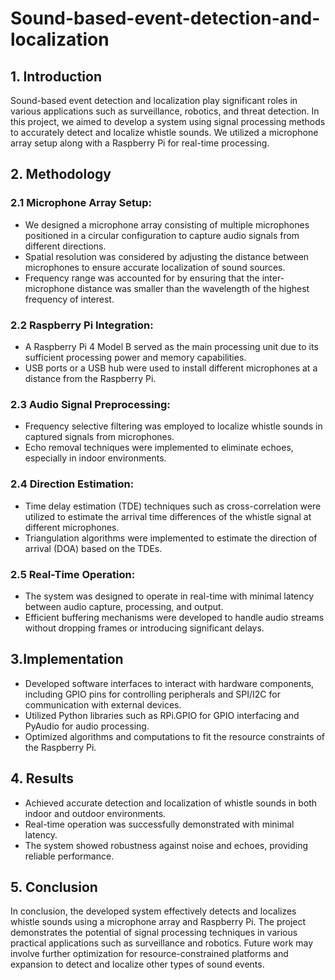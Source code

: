 # Sound-based-event-detection-and-localization
## 1. Introduction
Sound-based event detection and localization play significant roles in various applications such as surveillance, robotics, and threat detection. In this project, we aimed to develop a system using signal processing methods to accurately detect and localize whistle sounds. We utilized a microphone array setup along with a Raspberry Pi for real-time processing.

## 2. Methodology

### 2.1 Microphone Array Setup:
- We designed a microphone array consisting of multiple microphones positioned in a circular configuration to capture audio signals from different directions.
- Spatial resolution was considered by adjusting the distance between microphones to ensure accurate localization of sound sources.
- Frequency range was accounted for by ensuring that the inter-microphone distance was smaller than the wavelength of the highest frequency of interest.

### 2.2 Raspberry Pi Integration:
- A Raspberry Pi 4 Model B served as the main processing unit due to its sufficient processing power and memory capabilities.
- USB ports or a USB hub were used to install different microphones at a distance from the Raspberry Pi.


### 2.3 Audio Signal Preprocessing:
- Frequency selective filtering was employed to localize whistle sounds in captured signals from microphones.
- Echo removal techniques were implemented to eliminate echoes, especially in indoor environments.

### 2.4 Direction Estimation:
- Time delay estimation (TDE) techniques such as cross-correlation were utilized to estimate the arrival time differences of the whistle signal at different microphones.
- Triangulation algorithms were implemented to estimate the direction of arrival (DOA) based on the TDEs.

### 2.5 Real-Time Operation:
- The system was designed to operate in real-time with minimal latency between audio capture, processing, and output.
- Efficient buffering mechanisms were developed to handle audio streams without dropping frames or introducing significant delays.

## 3.Implementation

- Developed software interfaces to interact with hardware components, including GPIO pins for controlling peripherals and SPI/I2C for communication with external devices.
- Utilized Python libraries such as RPi.GPIO for GPIO interfacing and PyAudio for audio processing.
- Optimized algorithms and computations to fit the resource constraints of the Raspberry Pi.

## 4. Results

- Achieved accurate detection and localization of whistle sounds in both indoor and outdoor environments.
- Real-time operation was successfully demonstrated with minimal latency.
- The system showed robustness against noise and echoes, providing reliable performance.

## 5. Conclusion

In conclusion, the developed system effectively detects and localizes whistle sounds using a microphone array and Raspberry Pi. The project demonstrates the potential of signal processing techniques in various practical applications such as surveillance and robotics. Future work may involve further optimization for resource-constrained platforms and expansion to detect and localize other types of sound events.
